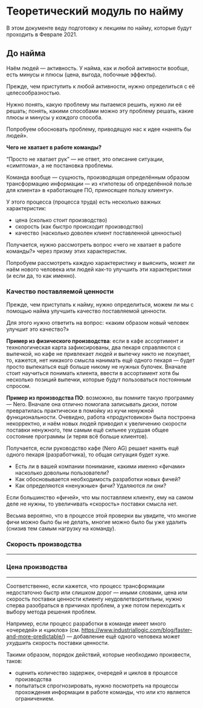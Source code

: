# Теоретический модуль по найму

В этом документе веду подготовку к лекциям по найму, которые будут проходить в Феврале 2021.

## До найма

Наём людей — активность. У найма, как и любой активности вообще, есть минусы и плюсы (цена, выгода, побочные эффекты).

Прежде, чем приступить к любой активности, нужно определиться с её целесообразностью.

Нужно понять, какую проблему мы пытаемся решить, нужно ли её решать; понять, какими способами можно эту проблему решать, какие плюсы и минусы у _каждого_ способа.

Попробуем обосновать проблему, приводящую нас к идее «нанять бы людей».

**Чего не хватает в работе команды?**

“Просто не хватает рук” — не ответ, это описание ситуации, «симптома», а не постановка проблемы.

Команда вообще — сущность, производящая определённым образом трансформацию информации — из «гипотезы об определённой пользе для клиента» в «работающее ПО, приносящее пользу клиенту».

У этого процесса (процесса труда) есть несколько важных характеристик:
- цена (сколько стоит производство)
- скорость (как быстро происходит производство)
- качество (насколько доволен клиент поставленной ценностью)

Получается, нужно рассмотреть вопрос «чего не хватает в работе команды?» через призму этих характеристик.

Попробуем рассмотреть каждую характеристику и выяснить, может ли наём нового человека или людей как-то улучшить эти характеристики (и если да, то как именно).

### Качество поставляемой ценности

Прежде, чем приступать к найму, нужно определиться, можем ли мы с помощью найма улучшить качество поставляемой ценности.

Для этого нужно ответить на вопрос: «каким образом новый человек улучшит это качество?»

**Пример из физического производства**: если в кафе ассортимент и технологическая карта зафиксированы, два пекаря справляются с выпечкой, но кафе не привлекает людей и выпечку никто не покупает, то, кажется, нет никакого смысла нанимать ещё одного пекаря — будет просто выпекаться ещё больше никому не нужных булочек. Вначале стоит научиться понимать клиента, ввести в ассортимент хотя бы несколько позиций выпечки, которые будут пользоваться постоянным спросом.

**Пример из производства ПО**: возможно, вы помните такую программу — Nero. Вначале она отлично помогала записывать диски, потом превратилась практически в помойку из кучи ненужной функциональности. Очевидно, работа «продуктовиков» была построена некорректно, и наём новых людей приводил к увеличению скорости поставки ненужного, тем самым ещё сильнее ухудшая общее состояние программы (и теряя всё больше клиентов).

Получается, если руководство кафе (Nero AG) решает нанять ещё одного пекаря (разработчика), то общая ситуация будет хуже.

- Есть ли в вашей компании понимание, какими именно «фичами» насколько довольны пользователи?
- Как обосновывается необходимость разработки новых фичей?
- Как определяются «ненужные» фичи? Удаляются ли они?


Если большинство «фичей», что мы поставляем клиенту, ему на самом деле не нужны, то увеличивать «скорость» поставки смысла нет.

Весьма вероятно, что в процессе этой проверки вы увидите, что многие фичи можно было бы не делать, многие можно было бы уже удалить (снизив тем самым нагрузку на команду).

### Скорость производства

---

### Цена производства

---

Соответственно, если кажется, что процесс трансформации недостаточно быстр или слишком дорог — иными словами, цена или скорость поставки ценности клиенту неудовлетворительны, нужно сперва разобраться в причинах проблем, а уже потом переходить к выбору метода решения проблем.

Например, если процесс разработки в команде имеет много «очередей» и «циклов» (см. https://www.industriallogic.com/blog/faster-and-more-predictable/) — добавление ещё одного человека может _ухудшить_ скорость поставки ценности.

Такими образом, порядок действий, которые необходимо произвести, таков:
- оценить количество задержек, очередей и циклов в процессе производства
- попытаться спрогнозировать, 
нужно посмотреть на процессы прохождения информации в работе команды, что или кто является ограничением.



